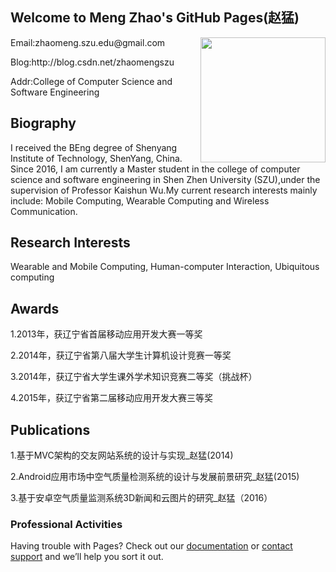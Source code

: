 
## Welcome to Meng Zhao's GitHub Pages(赵猛)


<img src="https://MengZhao2017.github.io/zm1.jpg" width=200 height=200 align="right" />


<p align="left">Email:zhaomeng.szu.edu@gmail.com</p>
<p align="left">Blog:http://blog.csdn.net/zhaomengszu</p>
<p align="left">Addr:College of Computer Science and Software Engineering </p>





## Biography
I received the BEng degree of Shenyang Institute of Technology, ShenYang, China. Since 2016, I am currently a Master student in the college of computer science and software engineering in Shen Zhen University (SZU),under the supervision of Professor Kaishun Wu.My current research interests mainly include: Mobile Computing, Wearable Computing and Wireless Communication. 


## Research Interests
Wearable and Mobile Computing, Human-computer Interaction, Ubiquitous computing

## Awards
<p>1.2013年，获辽宁省首届移动应用开发大赛一等奖</p>
<p>2.2014年，获辽宁省第八届大学生计算机设计竞赛一等奖</p>
<p>3.2014年，获辽宁省大学生课外学术知识竞赛二等奖（挑战杯）</p>
<p>4.2015年，获辽宁省第二届移动应用开发大赛三等奖</p>

## Publications
<p>1.基于MVC架构的交友网站系统的设计与实现_赵猛(2014)</p>
<p>2.Android应用市场中空气质量检测系统的设计与发展前景研究_赵猛(2015)</p>
<p>3.基于安卓空气质量监测系统3D新闻和云图片的研究_赵猛（2016）</P>




### Professional Activities

Having trouble with Pages? Check out our [documentation](https://help.github.com/categories/github-pages-basics/) or [contact support](https://github.com/contact) and we’ll help you sort it out.
